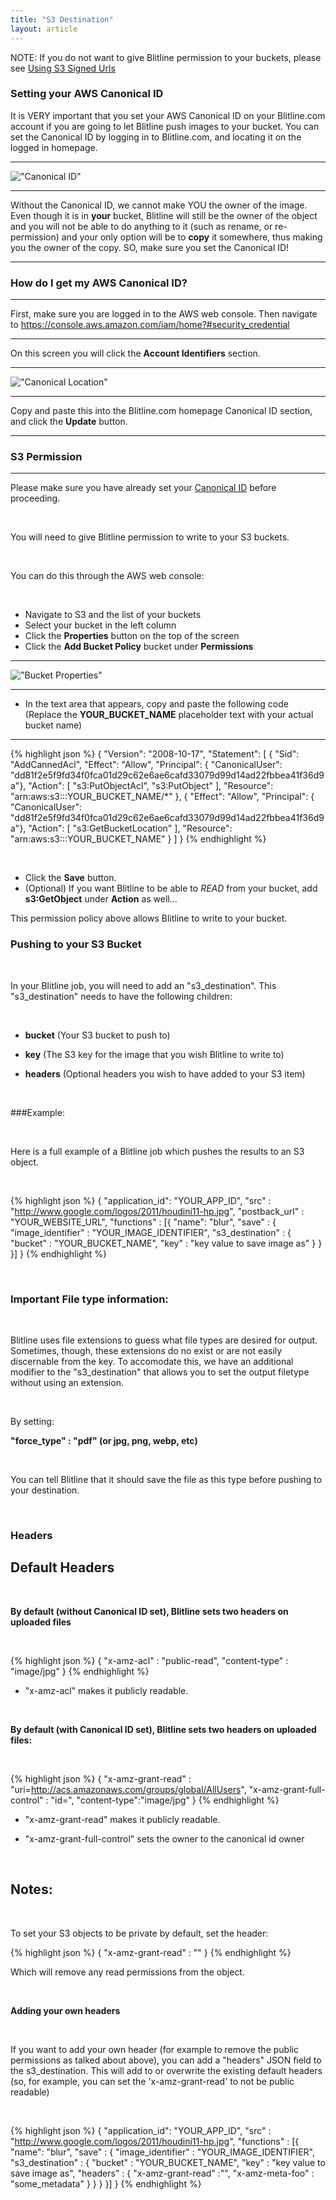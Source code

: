 ```yaml
---
title: "S3 Destination"
layout: article
---
```


NOTE: If you do not want to give Blitline permission to your buckets, please see [Using S3 Signed Urls](/articles/s3_signed_urls.html)

### Setting your AWS Canonical ID

It is VERY important that you set your AWS Canonical ID on your Blitline.com account if you are going to let Blitline push images to your bucket. You can set the Canonical ID by logging in to Blitline.com, and locating it on the logged in homepage.

---

!["Canonical ID"](//s3.amazonaws.com/web.blitline/blog/canonical_id.jpg)

---

Without the Canonical ID, we cannot make YOU the owner of the image. Even though it is in **your** bucket, Blitline will still be the owner of the object and you will not be able to do anything to it (such as rename, or re-permission) and your only option will be to **copy** it somewhere, thus making you the owner of the copy. SO, make sure you set the Canonical ID!

---

### How do I get my AWS Canonical ID?

---

First, make sure you are logged in to the AWS web console. Then navigate to https://console.aws.amazon.com/iam/home?#security_credential 

--- 

On this screen you will click the 
**Account Identifiers** section.

--- 

!["Canonical Location"](https://s3.amazonaws.com/web.blitline/blog/canonical_location.jpg)

---

Copy and paste this into the Blitline.com homepage Canonical ID section, and click the **Update** button.

---

### S3 Permission

---

Please make sure you have already set your [Canonical ID](http://107.170.77.57/#post10) before proceeding. 

<br/>

You will need to give Blitline permission to write to your S3 buckets.

<br/>

You can do this through the AWS web console:

<br/>

* Navigate to S3 and the list of your buckets
* Select your bucket in the left column
* Click the **Properties** button on the top of the screen
* Click the **Add Bucket Policy** bucket under **Permissions**

---

!["Bucket Properties"](https://s3.amazonaws.com/web.blitline/blog/bucket_properties.jpg)

---

* In the text area that appears, copy and paste the following code (Replace the **YOUR\_BUCKET\_NAME** placeholder text with your actual bucket name) 

---

{% highlight json %}
  {
     "Version": "2008-10-17",
     "Statement": [
      {
        "Sid": "AddCannedAcl",
        "Effect": "Allow",
        "Principal": { "CanonicalUser": "dd81f2e5f9fd34f0fca01d29c62e6ae6cafd33079d99d14ad22fbbea41f36d9a"},
        "Action": [
          "s3:PutObjectAcl",
          "s3:PutObject"
        ],
        "Resource": "arn:aws:s3:::YOUR_BUCKET_NAME/*"
      },
      {
        "Effect": "Allow",
        "Principal": { "CanonicalUser": "dd81f2e5f9fd34f0fca01d29c62e6ae6cafd33079d99d14ad22fbbea41f36d9a"},
        "Action": [
          "s3:GetBucketLocation"
        ],
        "Resource": "arn:aws:s3:::YOUR_BUCKET_NAME"
      }
    ]
  }
{% endhighlight %}

<br/>

* Click the **Save** button.
* (Optional) If you want Blitline to be able to *READ* from your bucket, add **s3:GetObject** under **Action** as well...

  
This permission policy above allows Blitline to write to your bucket.

### Pushing to your S3 Bucket

<br/>

In your Blitline job, you will need to add an "s3\_destination". This "s3\_destination" needs to have the following children:

  
<br/>

- **bucket** (Your S3 bucket to push to) 

- **key** (The S3 key for the image that you wish Blitline to write to)

- **headers** (Optional headers you wish to have added to your S3 item)

<br/>

###Example:

<br/>

Here is a full example of a Blitline job which pushes the results to an S3 object.

<br/>

{% highlight json %}
{
  "application_id": "YOUR_APP_ID",
  "src" : "http://www.google.com/logos/2011/houdini11-hp.jpg",
  "postback_url" : "YOUR_WEBSITE_URL",
  "functions" : [{
      "name": "blur",
      "save" : {
          "image_identifier" : "YOUR_IMAGE_IDENTIFIER",
          "s3_destination" : {
              "bucket" : "YOUR_BUCKET_NAME",
              "key" : "key value to save image as"
          }
      }
    }]
  }
{% endhighlight %}

<br/>

### Important File type information:

<br/>

Blitline uses file extensions to guess what file types are desired for output. Sometimes, though, these extensions do no exist or are not easily discernable from the key. To accomodate this, we have an additional modifier to the "s3\_destination" that allows you to set the output filetype without using an extension.

<br/>

By setting:

**"force_type" : "pdf" (or jpg, png, webp, etc)**

<br/>

You can tell Blitline that it should save the file as this type before pushing to your destination.

<br/>

### Headers

Default Headers
---
<br/>

**By default (without Canonical ID set), Blitline sets two headers on uploaded files**

<br/>

{% highlight json %}
{
    "x-amz-acl" : "public-read",
    "content-type" : "image/jpg"
}
{% endhighlight %}

- "x-amz-acl" makes it publicly readable.

<br/>

**By default (with Canonical ID set), Blitline sets two headers on uploaded files:**

<br/>

{% highlight json %}
{
  "x-amz-grant-read" : "uri=http://acs.amazonaws.com/groups/global/AllUsers",
  "x-amz-grant-full-control" : "id=<CANONICAL ID>",
  "content-type":"image/jpg"
}
{% endhighlight %}

- "x-amz-grant-read" makes it publicly readable.

- "x-amz-grant-full-control" sets the owner to the canonical id owner

<br/>

Notes:
---

<br/>

To set your S3 objects to be private by default, set the header:

{% highlight json %} 
{
  "x-amz-grant-read" : ""
}
{% endhighlight %}


Which will remove any read permissions from the object.

<br/>

**Adding your own headers**

<br/>

If you want to add your own header (for example to remove the public permissions as talked about above), you can add a "headers" JSON field to the s3_destination. This will add to or overwrite the existing default headers (so, for example, you can set the 'x-amz-grant-read' to not be public readable)
 
<br/>

{% highlight json %} 
{
  "application_id": "YOUR_APP_ID",
  "src" : "http://www.google.com/logos/2011/houdini11-hp.jpg",
  "functions" : [{
      "name": "blur",
      "save" : {
          "image_identifier" : "YOUR_IMAGE_IDENTIFIER",
          "s3_destination" : {
              "bucket" : "YOUR_BUCKET_NAME",
              "key" : "key value to save image as",
              "headers" : {
                  "x-amz-grant-read" :"",
                  "x-amz-meta-foo" : "some_metadata"
              }
          }
      }
    }]
  }
{% endhighlight %}


